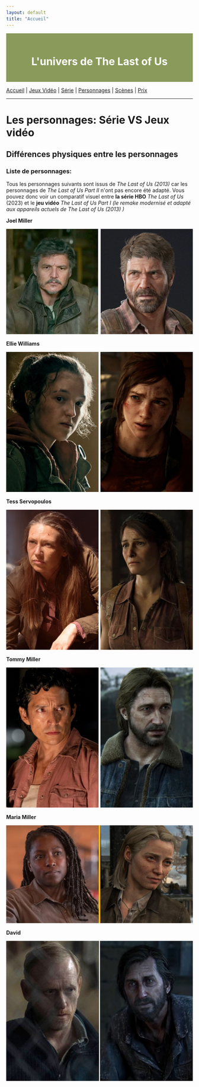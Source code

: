 ```yaml
---
layout: default
title: "Accueil"
---
```


<div style="background-color: #8A9A5B; padding: 20px; text-align: center; color: white;">
    <h1>L'univers de The Last of Us </h1>
</div>

[Accueil](index.md) | [Jeux Vidéo](jeuxvideo.md) | [Série](serie.md) | [Personnages](personnages.md) | [Scènes](scenes.md) | [Prix](prix.md)

---

# Les personnages: Série VS Jeux vidéo

## Différences physiques entre les personnages

### Liste de personnages:

Tous les personnages suivants sont issus de *The Last of Us (2013)* car les personnages de *The Last of Us Part II* n'ont pas encore été adapté. Vous pouvez donc voir un comparatif visuel entre **la série HBO** *The Last of Us* (2023) et le **jeu vidéo** *The Last of Us Part I* _(le remake modernisé et adapté aux appareils actuels de _The Last of Us_ (2013) )_

__Joel Miller__

![Joel](assets/joel.jpg)

__Ellie Williams__

![Ellie](assets/ellie.jpg)

__Tess Servopoulos__

![Tess](assets/tess.jpg)

__Tommy Miller__

![Tommy](assets/tommy.jpg)

__Maria Miller__

![Maria](assets/maria.jpg)

__David__

![David](assets/david.jpg)



